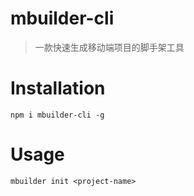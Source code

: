# mbuilder-cli


> 一款快速生成移动端项目的脚手架工具

# Installation

	npm i mbuilder-cli -g


# Usage

	mbuilder init <project-name>
